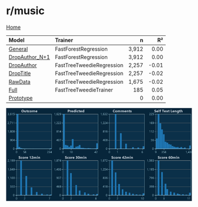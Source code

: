 # r/music

[Home](../index.md)

|Model|Trainer|n|R²|
|:---|:---|---:|---:|
|[General](models/hunch_music_General.md)|FastForestRegression|3,912|0.00|
|[DropAuthor_N+1](models/hunch_music_DropAuthor_N+1.md)|FastForestRegression|3,912|0.00|
|[DropAuthor](models/hunch_music_DropAuthor.md)|FastTreeTweedieRegression|2,257|-0.01|
|[DropTitle](models/hunch_music_DropTitle.md)|FastTreeTweedieRegression|2,257|-0.02|
|[RawData](models/hunch_music_RawData.md)|FastTreeTweedieRegression|1,675|-0.02|
|[Full](models/hunch_music_Full.md)|FastTreeTweedieTrainer|185|0.05|
|[Prototype](models/hunch_music_Prototype.md)||0|0.00|

![r/music Distributions (hunch)](../images/hunch_music_Distributions.png "r/music Distributions (hunch)")

